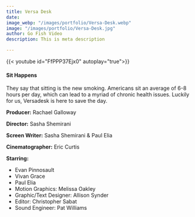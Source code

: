 ```yaml
---
title: Versa Desk
date: 
image_webp: "/images/portfolio/Versa-Desk.webp"
image: "/images/portfolio/Versa-Desk.jpg"
author: Go Fish Video
description: This is meta description

---
```

{{< youtube id="FfPPP37Ejx0" autoplay="true">}}  

#### Sit Happens

They say that sitting is the new smoking. Americans sit an average of 6-8 hours per day, which can lead to a myriad of chronic health issues. Luckily for us, Versadesk is here to save the day.

**Producer:** Rachael Galloway

**Director:** Sasha Shemirani

**Screen Writer:** Sasha Shemirani & Paul Elia

**Cinematographer:** Eric Curtis

**Starring:**

* Evan Pinnosault
* Vivan Grace
* Paul Elia
* Motion Graphics: Melissa Oakley
* Graphic/Text Designer: Allison Synder
* Editor: Christopher Sabat
* Sound Engineer: Pat Williams